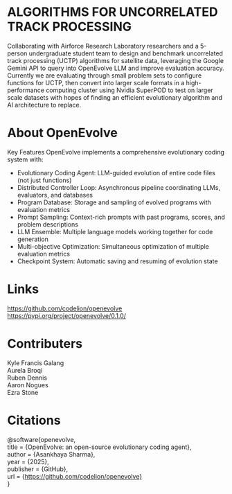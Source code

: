 # ALGORITHMS FOR UNCORRELATED TRACK PROCESSING
Collaborating with Airforce Research Laboratory researchers and a 5-person undergraduate student team to design and benchmark uncorrelated track processing (UCTP) algorithms for satellite data, leveraging the Google Gemini API to query into OpenEvolve LLM and improve evaluation accuracy. Currently we are evaluating through small problem sets to configure functions for UCTP, then convert into larger scale formats in a high-performance computing cluster using Nvidia SuperPOD to test on larger scale datasets with hopes of finding an efficient evolutionary algorithm and AI architecture to replace.

# About OpenEvolve
Key Features
OpenEvolve implements a comprehensive evolutionary coding system with:

- Evolutionary Coding Agent: LLM-guided evolution of entire code files (not just functions)
- Distributed Controller Loop: Asynchronous pipeline coordinating LLMs, evaluators, and databases
- Program Database: Storage and sampling of evolved programs with evaluation metrics
- Prompt Sampling: Context-rich prompts with past programs, scores, and problem descriptions
- LLM Ensemble: Multiple language models working together for code generation
- Multi-objective Optimization: Simultaneous optimization of multiple evaluation metrics
- Checkpoint System: Automatic saving and resuming of evolution state

# Links
https://github.com/codelion/openevolve<br>
https://pypi.org/project/openevolve/0.1.0/

# Contributers
Kyle Francis Galang<br> 
Aurela Broqi<br> 
Ruben Dennis<br> 
Aaron Nogues<br> 
Ezra Stone

# Citations
@software{openevolve,<br> 
  title = {OpenEvolve: an open-source evolutionary coding agent},<br> 
  author = {Asankhaya Sharma},<br> 
  year = {2025},<br> 
  publisher = {GitHub},<br> 
  url = {https://github.com/codelion/openevolve}<br> 
}
